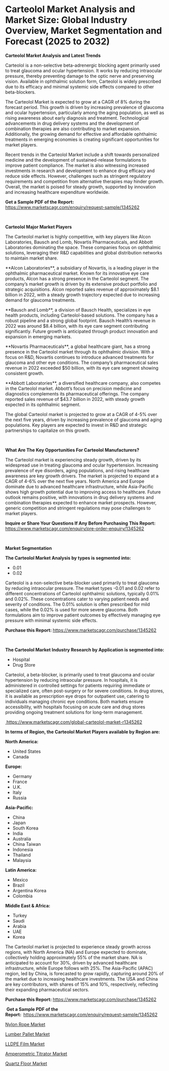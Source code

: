 <p><h1>Carteolol Market Analysis and Market Size: Global Industry Overview, Market Segmentation and Forecast (2025 to 2032)</h1></p><p><strong>Carteolol Market Analysis and Latest Trends</strong></p>
<p><p>Carteolol is a non-selective beta-adrenergic blocking agent primarily used to treat glaucoma and ocular hypertension. It works by reducing intraocular pressure, thereby preventing damage to the optic nerve and preserving vision. Available in ophthalmic solution form, Carteolol is widely prescribed due to its efficacy and minimal systemic side effects compared to other beta-blockers.</p><p>The Carteolol Market is expected to grow at a CAGR of 8% during the forecast period. This growth is driven by increasing prevalence of glaucoma and ocular hypertension, particularly among the aging population, as well as rising awareness about early diagnosis and treatment. Technological advancements in drug delivery systems and the development of combination therapies are also contributing to market expansion. Additionally, the growing demand for effective and affordable ophthalmic treatments in emerging economies is creating significant opportunities for market players.</p><p>Recent trends in the Carteolol Market include a shift towards personalized medicine and the development of sustained-release formulations to improve patient compliance. The market is also witnessing increased investments in research and development to enhance drug efficacy and reduce side effects. However, challenges such as stringent regulatory requirements and competition from alternative therapies may hinder growth. Overall, the market is poised for steady growth, supported by innovation and increasing healthcare expenditure worldwide.</p></p>
<p><strong>Get a Sample PDF of the Report:&nbsp;</strong> <a href="https://www.marketscagr.com/enquiry/request-sample/1345262?utm_campaign=2218&utm_medium=2&utm_source=Github&utm_content=ia&utm_term=26012025&utm_id=carteolol">https://www.marketscagr.com/enquiry/request-sample/1345262</a></p>
<p>&nbsp;</p>
<p><strong>Carteolol Major Market Players</strong></p>
<p><p>The Carteolol market is highly competitive, with key players like Alcon Laboratories, Bausch and Lomb, Novartis Pharmaceuticals, and Abbott Laboratories dominating the space. These companies focus on ophthalmic solutions, leveraging their R&D capabilities and global distribution networks to maintain market share.</p><p>**Alcon Laboratories**, a subsidiary of Novartis, is a leading player in the ophthalmic pharmaceutical market. Known for its innovative eye care products, Alcon has a strong presence in the Carteolol segment. The company’s market growth is driven by its extensive product portfolio and strategic acquisitions. Alcon reported sales revenue of approximately $8.1 billion in 2022, with a steady growth trajectory expected due to increasing demand for glaucoma treatments.</p><p>**Bausch and Lomb**, a division of Bausch Health, specializes in eye health products, including Carteolol-based solutions. The company has a robust pipeline and a strong global footprint. Bausch Health’s revenue in 2022 was around $8.4 billion, with its eye care segment contributing significantly. Future growth is anticipated through product innovation and expansion in emerging markets.</p><p>**Novartis Pharmaceuticals**, a global healthcare giant, has a strong presence in the Carteolol market through its ophthalmic division. With a focus on R&D, Novartis continues to introduce advanced treatments for glaucoma and other eye conditions. The company’s pharmaceutical sales revenue in 2022 exceeded $50 billion, with its eye care segment showing consistent growth.</p><p>**Abbott Laboratories**, a diversified healthcare company, also competes in the Carteolol market. Abbott’s focus on precision medicine and diagnostics complements its pharmaceutical offerings. The company reported sales revenue of $43.7 billion in 2022, with steady growth expected in its ophthalmic segment.</p><p>The global Carteolol market is projected to grow at a CAGR of 4-5% over the next five years, driven by increasing prevalence of glaucoma and aging populations. Key players are expected to invest in R&D and strategic partnerships to capitalize on this growth.</p></p>
<p>&nbsp;</p>
<p><strong>What Are The Key Opportunities For Carteolol Manufacturers?</strong></p>
<p><p>The Carteolol market is experiencing steady growth, driven by its widespread use in treating glaucoma and ocular hypertension. Increasing prevalence of eye disorders, aging populations, and rising healthcare awareness are key growth drivers. The market is projected to expand at a CAGR of 4-6% over the next five years. North America and Europe dominate due to advanced healthcare infrastructure, while Asia-Pacific shows high growth potential due to improving access to healthcare. Future outlook remains positive, with innovations in drug delivery systems and combination therapies expected to enhance market prospects. However, generic competition and stringent regulations may pose challenges to market players.</p></p>
<p><strong>Inquire or Share Your Questions If Any Before Purchasing This Report:</strong> <a href="https://www.marketscagr.com/enquiry/pre-order-enquiry/1345262?utm_campaign=2218&utm_medium=2&utm_source=Github&utm_content=ia&utm_term=26012025&utm_id=carteolol">https://www.marketscagr.com/enquiry/pre-order-enquiry/1345262</a></p>
<p>&nbsp;</p>
<p><strong>Market Segmentation</strong></p>
<p><strong>The Carteolol Market Analysis by types is segmented into:</strong></p>
<p><ul><li>0.01</li><li>0.02</li></ul></p>
<p><p>Carteolol is a non-selective beta-blocker used primarily to treat glaucoma by reducing intraocular pressure. The market types -0.01 and 0.02 refer to different concentrations of Carteolol ophthalmic solutions, typically 0.01% and 0.02%. These concentrations cater to varying patient needs and severity of conditions. The 0.01% solution is often prescribed for mild cases, while the 0.02% is used for more severe glaucoma. Both formulations aim to improve patient outcomes by effectively managing eye pressure with minimal systemic side effects.</p></p>
<p><strong>Purchase this Report:&nbsp;</strong><a href="https://www.marketscagr.com/purchase/1345262?utm_campaign=2218&utm_medium=2&utm_source=Github&utm_content=ia&utm_term=26012025&utm_id=carteolol">https://www.marketscagr.com/purchase/1345262</a></p>
<p>&nbsp;</p>
<p><strong>The Carteolol Market Industry Research by Application is segmented into:</strong></p>
<p><ul><li>Hospital</li><li>Drug Store</li></ul></p>
<p><p>Carteolol, a beta-blocker, is primarily used to treat glaucoma and ocular hypertension by reducing intraocular pressure. In hospitals, it is administered in controlled settings for patients requiring immediate or specialized care, often post-surgery or for severe conditions. In drug stores, it is available as prescription eye drops for outpatient use, catering to individuals managing chronic eye conditions. Both markets ensure accessibility, with hospitals focusing on acute care and drug stores providing ongoing treatment solutions for long-term management.</p></p>
<p><a href="https://www.marketscagr.com/global-carteolol-market-r1345262?utm_campaign=2218&utm_medium=2&utm_source=Github&utm_content=ia&utm_term=26012025&utm_id=carteolol">&nbsp;https://www.marketscagr.com/global-carteolol-market-r1345262</a></p>
<p><strong>In terms of Region, the Carteolol Market Players available by Region are:</strong></p>
<p>
    <p> <strong> North America: </strong>
        <ul>
            <li>United States</li>
            <li>Canada</li>
        </ul>
        </p> 
    <p> <strong> Europe: </strong>
        <ul>
            <li>Germany</li>
            <li>France</li>
            <li>U.K.</li>
            <li>Italy</li>
            <li>Russia</li>
        </ul>
        </p> 
    <p> <strong> Asia-Pacific: </strong>
        <ul>
            <li>China</li>
            <li>Japan</li>
            <li>South Korea</li>
            <li>India</li>
            <li>Australia</li>
            <li>China Taiwan</li>
            <li>Indonesia</li>
            <li>Thailand</li>
            <li>Malaysia</li>
        </ul>
        </p> 
    <p> <strong> Latin America: </strong>
        <ul>
            <li>Mexico</li>
            <li>Brazil</li>
            <li>Argentina Korea</li>
            <li>Colombia</li>
        </ul>
        </p> 
    <p> <strong> Middle East & Africa: </strong>
        <ul>
            <li>Turkey</li>
            <li>Saudi</li>
            <li>Arabia</li>
            <li>UAE</li>
            <li>Korea</li>
        </ul>
    </p>
    </p>
<p><p>The Carteolol market is projected to experience steady growth across regions, with North America (NA) and Europe expected to dominate, collectively holding approximately 55% of the market share. NA is anticipated to account for 30%, driven by advanced healthcare infrastructure, while Europe follows with 25%. The Asia-Pacific (APAC) region, led by China, is forecasted to grow rapidly, capturing around 20% of the market due to increasing healthcare investments. The USA and China are key contributors, with shares of 15% and 10%, respectively, reflecting their expanding pharmaceutical sectors.</p></p>
<p><strong>Purchase this Report: </strong><a href="https://www.marketscagr.com/purchase/1345262?utm_campaign=2218&utm_medium=2&utm_source=Github&utm_content=ia&utm_term=26012025&utm_id=carteolol">https://www.marketscagr.com/purchase/1345262</a></p>
<p>&nbsp;<strong>Get a Sample PDF of the Report:&nbsp;&nbsp;</strong><a href="https://www.marketscagr.com/enquiry/request-sample/1345262?utm_campaign=2218&utm_medium=2&utm_source=Github&utm_content=ia&utm_term=26012025&utm_id=carteolol">https://www.marketscagr.com/enquiry/request-sample/1345262</a></p>
<p><strong></strong></p>
<p><p><a href="https://www.linkedin.com/pulse/forecasting-future-nylon-rope-market-size-projected-cagr-79apc?utm_campaign=2218&utm_medium=2&utm_source=Github&utm_content=ia&utm_term=26012025&utm_id=carteolol">Nylon Rope Market</a></p><p><a href="https://github.com/ChiragRP21/Market-Research-Report-List-7/blob/main/lumber-pallet-market.md?utm_campaign=2218&utm_medium=2&utm_source=Github&utm_content=ia&utm_term=26012025&utm_id=carteolol">Lumber Pallet Market</a></p><p><a href="https://github.com/leyesamilej/Market-Research-Report-List-1/blob/main/lldpe-film-market.md?utm_campaign=2218&utm_medium=2&utm_source=Github&utm_content=ia&utm_term=26012025&utm_id=carteolol">LLDPE Film Market</a></p><p><a href="https://www.linkedin.com/pulse/analyzing-amperometric-titrator-markets-size-share-revenue-projected-wrcfe?utm_campaign=2218&utm_medium=2&utm_source=Github&utm_content=ia&utm_term=26012025&utm_id=carteolol">Amperometric Titrator Market</a></p><p><a href="https://www.linkedin.com/pulse/comprehensive-report-quartz-floor-market-new-trends-competition-mtfgc?utm_campaign=2218&utm_medium=2&utm_source=Github&utm_content=ia&utm_term=26012025&utm_id=carteolol">Quartz Floor Market</a></p></p>